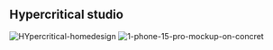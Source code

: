 ## Hypercritical studio

![HYpercritical-homedesign](https://github.com/vickkie/Hypercritical/assets/43224578/f7175aa1-872b-4c9b-8d23-ead0cb8dbe94)
![1-phone-15-pro-mockup-on-concret](https://github.com/vickkie/Hypercritical/assets/43224578/3fc4150d-cbb6-48a4-b741-71934def024a)
